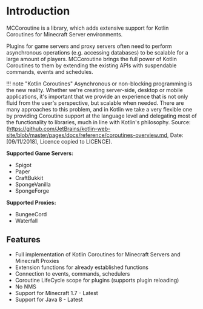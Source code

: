 # Introduction

MCCoroutine is a library, which adds extensive support for Kotlin Coroutines for Minecraft Server environments.

Plugins for game servers and proxy servers often need to perform asynchronous operations (e.g. accessing databases) to 
be scalable for a large amount of players. MCCoroutine brings the full power of Kotlin Coroutines to them by extending 
the existing APIs with suspendable commands, events and schedules.

!!! note "Kotlin Coroutines"
    Asynchronous or non-blocking programming is the new reality. Whether we're creating server-side, desktop or mobile
    applications, it's important that we provide an experience that is not only fluid from the user's perspective, but
    scalable when needed. There are many approaches to this problem, and in Kotlin we take a very flexible one by providing
    Coroutine support at the language level and delegating most of the functionality to libraries, much in line with
    Kotlin's philosophy.
    Source: (https://github.com/JetBrains/kotlin-web-site/blob/master/pages/docs/reference/coroutines-overview.md,
    Date: [09/11/2018], Licence copied to LICENCE).

**Supported Game Servers:**

* Spigot
* Paper
* CraftBukkit
* SpongeVanilla
* SpongeForge

**Supported Proxies:**

* BungeeCord
* Waterfall

## Features

* Full implementation of Kotlin Coroutines for Minecraft Servers and Minecraft Proxies
* Extension functions for already established functions
* Connection to events, commands, schedulers
* Coroutine LifeCycle scope for plugins (supports plugin reloading)
* No NMS
* Support for Minecraft 1.7 - Latest
* Support for Java 8 - Latest
